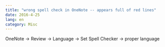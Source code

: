 ```yaml
---
title: "wrong spell check in OneNote -- appears full of red lines"
date: 2016-4-25
lang: en
category: Misc
---
```


OneNote -> Review -> Language -> Set Spell Checker -> proper language
